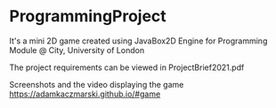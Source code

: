# ProgrammingProject
It's a mini 2D game created using JavaBox2D Engine for Programming Module @ City, University of London

The project requirements can be viewed in ProjectBrief2021.pdf

Screenshots and the video displaying the game
https://adamkaczmarski.github.io/#game
